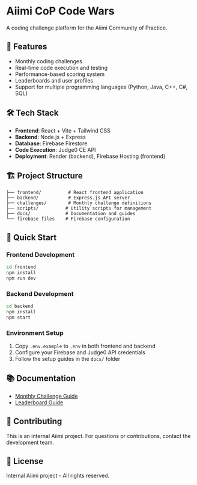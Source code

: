 # Aiimi CoP Code Wars

A coding challenge platform for the Aiimi Community of Practice.

## 🚀 Features

- Monthly coding challenges
- Real-time code execution and testing
- Performance-based scoring system
- Leaderboards and user profiles
- Support for multiple programming languages (Python, Java, C++, C#, SQL)

## 🛠 Tech Stack

- **Frontend**: React + Vite + Tailwind CSS
- **Backend**: Node.js + Express
- **Database**: Firebase Firestore
- **Code Execution**: Judge0 CE API
- **Deployment**: Render (backend), Firebase Hosting (frontend)

## 🏗 Project Structure

```
├── frontend/          # React frontend application
├── backend/           # Express.js API server  
├── challenges/        # Monthly challenge definitions
├── scripts/          # Utility scripts for management
├── docs/             # Documentation and guides
└── firebase files    # Firebase configuration
```

## 🚀 Quick Start

### Frontend Development
```bash
cd frontend
npm install
npm run dev
```

### Backend Development  
```bash
cd backend
npm install
npm start
```

### Environment Setup
1. Copy `.env.example` to `.env` in both frontend and backend
2. Configure your Firebase and Judge0 API credentials
3. Follow the setup guides in the `docs/` folder

## 📚 Documentation

- [Monthly Challenge Guide](docs/MONTHLY_CHALLENGE_GUIDE.md)
- [Leaderboard Guide](docs/LEADERBOARD_GUIDE.md)

## 🤝 Contributing

This is an internal Aiimi project. For questions or contributions, contact the development team.

## 📄 License

Internal Aiimi project - All rights reserved.